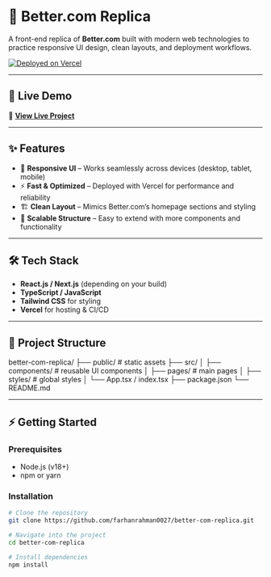 # 🏡 Better.com Replica  

A front-end replica of **Better.com** built with modern web technologies to practice responsive UI design, clean layouts, and deployment workflows.  

[![Deployed on Vercel](https://img.shields.io/badge/Deployed%20on-Vercel-black?style=for-the-badge&logo=vercel)](https://better-com-replica.vercel.app)  

---

## 🚀 Live Demo  

🔗 **[View Live Project](https://better-com-replica.vercel.app)**  

---

## ✨ Features  

- 🎨 **Responsive UI** – Works seamlessly across devices (desktop, tablet, mobile)  
- ⚡ **Fast & Optimized** – Deployed with Vercel for performance and reliability  
- 🏗️ **Clean Layout** – Mimics Better.com’s homepage sections and styling  
- 🔄 **Scalable Structure** – Easy to extend with more components and functionality  

---

## 🛠️ Tech Stack  

- **React.js / Next.js** (depending on your build)  
- **TypeScript / JavaScript**  
- **Tailwind CSS** for styling  
- **Vercel** for hosting & CI/CD  

---

## 📂 Project Structure  

better-com-replica/
├── public/ # static assets
├── src/
│ ├── components/ # reusable UI components
│ ├── pages/ # main pages
│ ├── styles/ # global styles
│ └── App.tsx / index.tsx
├── package.json
└── README.md

---

## ⚡ Getting Started  

### Prerequisites  
- Node.js (v18+)  
- npm or yarn  

### Installation  

```bash
# Clone the repository
git clone https://github.com/farhanrahman0027/better-com-replica.git

# Navigate into the project
cd better-com-replica

# Install dependencies
npm install
